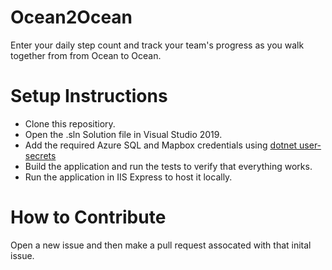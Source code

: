 # Ocean2Ocean
Enter your daily step count and track your team's progress as you walk together from from Ocean to Ocean.

# Setup Instructions
* Clone this repositiory.
* Open the .sln Solution file in Visual Studio 2019.
* Add the required Azure SQL and Mapbox credentials using [dotnet user-secrets](https://docs.microsoft.com/en-us/aspnet/core/security/app-secrets?view=aspnetcore-3.1&tabs=windows)
* Build the application and run the tests to verify that everything works.
* Run the application in IIS Express to host it locally.
 # How to Contribute
 Open a new issue and then make a pull request assocated with that inital issue.
